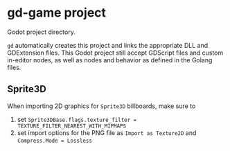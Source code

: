 # gd-game project

Godot project directory.

`gd` automatically creates this project and links the appropriate DLL and
GDExtension files. This Godot project still accept GDScript files and custom
in-editor nodes, as well as nodes and behavior as defined in the Golang files.

## Sprite3D

When importing 2D graphics for `Sprite3D` billboards, make sure to

1. set `Sprite3DBase.flags.texture_filter = TEXTURE_FILTER_NEAREST_WITH_MIPMAPS`
1. set import options for the PNG file as `Import as Texture2D` and
   `Compress.Mode = Lossless`
